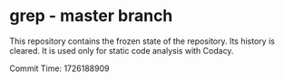 # grep - master branch

This repository contains the frozen state of the repository.
Its history is cleared. It is used only for static code
analysis with Codacy.

Commit Time: 1726188909